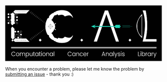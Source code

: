 <p align='center'>
  <img src='logo.png' height=180 />
</p>

When you encounter a problem, please let me know the problem by [submitting an issue](https://github.com/UCSD-CCAL/ccal/issues/new) - thank you :)
